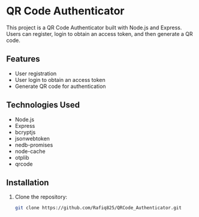 # QR Code Authenticator

This project is a QR Code Authenticator built with Node.js and Express. Users can register, login to obtain an access token, and then generate a QR code.

## Features

- User registration
- User login to obtain an access token
- Generate QR code for authentication

## Technologies Used

- Node.js
- Express
- bcryptjs
- jsonwebtoken
- nedb-promises
- node-cache
- otplib
- qrcode

## Installation

1. Clone the repository:
   ```bash
   git clone https://github.com/Rafiq825/QRCode_Authenticator.git
 
